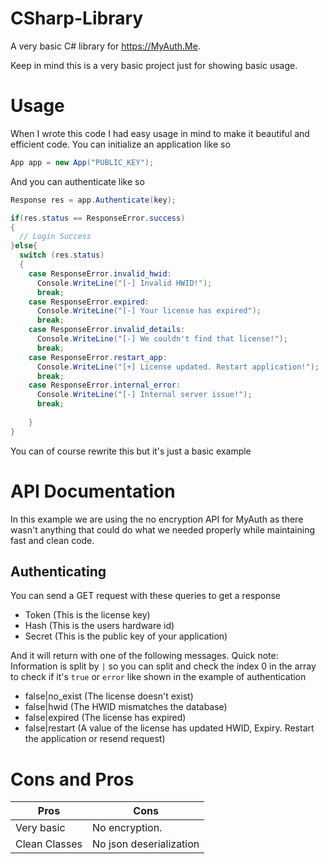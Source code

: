 # CSharp-Library
A very basic C# library for https://MyAuth.Me.

Keep in mind this is a very basic project just for showing basic usage.

# Usage
When I wrote this code I had easy usage in mind to make it beautiful and efficient code.
You can initialize an application like so
```csharp
App app = new App("PUBLIC_KEY");
```
And you can authenticate like so
```csharp
Response res = app.Authenticate(key);

if(res.status == ResponseError.success)
{
  // Login Success
}else{
  switch (res.status)
  {
    case ResponseError.invalid_hwid:
      Console.WriteLine("[-] Invalid HWID!");
      break;
    case ResponseError.expired:
      Console.WriteLine("[-] Your license has expired");
      break;
    case ResponseError.invalid_details:
      Console.WriteLine("[-] We couldn't find that license!");
      break;
    case ResponseError.restart_app:
      Console.WriteLine("[+] License updated. Restart application!");
      break;
    case ResponseError.internal_error:
      Console.WriteLine("[-] Internal server issue!");
      break;
                     
    }  
}
```
You can of course rewrite this but it's just a basic example

# API Documentation
In this example we are using the no encryption API for MyAuth as there wasn't anything that could do  what we needed properly while maintaining fast and clean code.

## Authenticating
You can send a GET request with these queries to get a response
* Token (This is the license key)
* Hash (This is the users hardware id)
* Secret (This is the public key of your application)

And it will return with one of the following messages.
Quick note: Information is split by `|` so you can split and check the index 0 in the array to check if it's `true` or `error` like shown in the example of authentication
* false|no_exist (The license doesn't exist)
* false|hwid (The HWID mismatches the database)
* false|expired (The license has expired)
* false|restart (A value of the license has updated HWID, Expiry. Restart the application or resend request)


# Cons and Pros
Pros | Cons
------------ |-----
Very basic  | No encryption.
Clean Classes | No json deserialization
